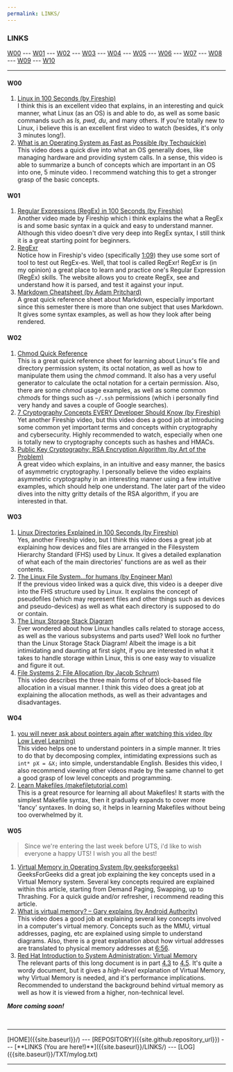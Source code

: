 ```yaml
---
permalink: LINKS/
---
```

### LINKS

[W00](#w00) --- [W01](#w01) --- [W02](#w02) --- [W03](#w03) --- [W04](#w04) --- [W05](#w05) --- [W06](#w06) --- [W07](#w07) --- [W08](#w08) --- [W09](#w09) --- [W10](#w10)
<hr>

#### W00
1. [Linux in 100 Seconds (by Fireship)](https://www.youtube.com/watch?v=rrB13utjYV4)<br>
I think this is an excellent video that explains, in an interesting and quick manner, what Linux (as an OS) is and able to do, as well as some basic commands such as *ls, pwd, du*, and many others. 
If you're totally new to Linux, i believe this is an excellent first video to watch (besides, it's only 3 minutes long!).  
2. [What is an Operating System as Fast as Possible (by Techquickie)](https://www.youtube.com/watch?v=pVzRTmdd9j0)<br>
This video does a quick dive into what an OS generally does, like managing hardware and providing system calls.
In a sense, this video is able to summarize a bunch of concepts which are important in an OS into one, 5 minute video.
I recommend watching this to get a stronger grasp of the basic concepts.

#### W01
1. [Regular Expressions (RegEx) in 100 Seconds (by Fireship)](https://www.youtube.com/watch?v=sXQxhojSdZM)<br>
Another video made by Fireship which i think explains the what a RegEx is and some basic syntax in a quick and easy to understand manner.
Although this video doesn't dive very deep into RegEx syntax, I still think it is a great starting point for beginners.
2. [RegExr](https://regexr.com/)<br>
Notice how in Fireship's video (specifically [1:09](https://youtu.be/sXQxhojSdZM?t=69)) they use some sort of tool to test out RegEx-es. Well, that tool is called RegExr! 
RegExr is (in my opinion) a great place to learn and practice one's Regular Expression (RegEx) skills.
The website allows you to create RegEx, see and understand how it is parsed, and test it against your input.
3. [Markdown Cheatsheet (by Adam Pritchard)](https://github.com/adam-p/markdown-here/wiki/Markdown-Cheatsheet)<br>
A great quick reference sheet about Markdown, especially important since this semester there is more than one subject that uses Markdown.
It gives some syntax examples, as well as how they look after being rendered.

#### W02
1. [Chmod Quick Reference](https://quickref.me/chmod)<br>
This is a great quick reference sheet for learning about Linux's file and directory permission system, its octal notation, as well as how to manipulate them using the *chmod* command. It also has a very useful generator to calculate the octal notation for a certain permission.
Also, there are some *chmod* usage examples, as well as some common *chmod*s for things such as ```~/.ssh``` permissions (which i personally find very handy and saves a couple of Google searches).
2. [7 Cryptography Concepts EVERY Developer Should Know (by Fireship)](https://www.youtube.com/watch?v=NuyzuNBFWxQ)<br>
Yet another Fireship video, but this video does a good job at introducing some common yet important terms and concepts within cryptography and cybersecurity.
Highly recommended to watch, especially when one is totally new to cryptography concepts such as hashes and HMACs.
3. [Public Key Cryptography: RSA Encryption Algorithm (by Art of the Problem)](https://www.youtube.com/watch?v=wXB-V_Keiu8)<br>
A great video which explains, in an intuitive and easy manner, the basics of asymmetric cryptography. 
I personally believe the video explains asymmetric cryptography in an interesting manner using a few intuitive examples, which should help one understand.
The later part of the video dives into the nitty gritty details of the RSA algorithm, if you are interested in that.

#### W03
1. [Linux Directories Explained in 100 Seconds (by Fireship)](https://www.youtube.com/watch?v=42iQKuQodW4)<br>
Yes, another Fireship video, but I think this video does a great job at explaining how devices and files are arranged in the Filesystem Hierarchy Standard (FHS) used by Linux.
It gives a detailed explanation of what each of the main directories' functions are as well as their contents.
2. [The Linux File System...for humans (by Engineer Man)](https://www.youtube.com/watch?v=UFIoRLqhFpo)<br>
If the previous video linked was a quick dive, this video is a deeper dive into the FHS structure used by Linux.
It explains the concept of pseudofiles (which may represent files and other things such as devices and pseudo-devices) as well as what each directory is supposed to do or contain.
3. [The Linux Storage Stack Diagram](https://www.thomas-krenn.com/en/wiki/File:Linux-storage-stack-diagram_v4.10.png)<br>
Ever wondered about how Linux handles calls related to storage access, as well as the various subsystems and parts used? Well look no further than the Linux Storage Stack Diagram!
Albeit the image is a bit intimidating and daunting at first sight, if you are interested in what it takes to handle storage within Linux, this is one easy way to visualize and figure it out.
4. [File Systems 2: File Allocation (by Jacob Schrum)](https://www.youtube.com/watch?v=EbHMDZTVrJg)<br>
This video describes the three main forms of of block-based file allocation in a visual manner. 
I think this video does a great job at explaining the allocation methods, as well as their advantages and disadvantages.

#### W04
1. [you will never ask about pointers again after watching this video (by Low Level Learning)](https://www.youtube.com/watch?v=2ybLD6_2gKM) <br>
This video helps one to understand pointers in a simple manner. It tries to do that by decomposing complex, intimidating expressions such as `int* pX = &X;` into simple, understandable English. 
Besides this video, I also recommend viewing other videos made by the same channel to get a good grasp of low level concepts and programming. 
2. [Learn Makefiles (makefiletutorial.com)](https://makefiletutorial.com/) <br>
This is a great resource for learning all about Makefiles! It starts with the simplest Makefile syntax, then it gradually expands to cover more 'fancy' syntaxes. 
In doing so, it helps in learning Makefiles without being too overwhelmed by it.

#### W05
> Since we're entering the last week before UTS, i'd like to wish everyone a happy UTS! I wish you all the best!

1. [Virtual Memory in Operating System (by geeksforgeeks)](https://www.geeksforgeeks.org/virtual-memory-in-operating-system/) <br>
GeeksForGeeks did a great job explaining the key concepts used in a Virtual Memory system. Several key concepts required are explained within this article, starting from Demand Paging, Swapping, up to Thrashing.
For a quick guide and/or refresher, i recommend reading this article.
2. [What is virtual memory? – Gary explains (by Android Authority)](https://www.youtube.com/watch?v=2quKyPnUShQ) <br>
This video does a good job at explaining several key concepts involved in a computer's virtual memory. Concepts such as the MMU, virtual addresses, paging, etc are explained using simple to understand diagrams.
Also, there is a great explanation about how virtual addresses are translated to physical memory addresses at [6:56](https://youtu.be/2quKyPnUShQ?t=416).
3. [Red Hat Introduction to System Administration: Virtual Memory](https://access.redhat.com/documentation/en-us/red_hat_enterprise_linux/4/html/introduction_to_system_administration/s1-memory-concepts) <br>
The relevant parts of this long document is in part [4.3](https://access.redhat.com/documentation/en-us/red_hat_enterprise_linux/4/html/introduction_to_system_administration/s1-memory-concepts) to [4.5](https://access.redhat.com/documentation/en-us/red_hat_enterprise_linux/4/html/introduction_to_system_administration/s1-memory-concepts-perf).
It's quite a wordy document, but it gives a *high-level* explanation of Virtual Memory, why Virtual Memory is needed, and it's performance implications. Recommended to understand the background behind virtual memory as well as how it is viewed from a higher, non-technical level.

***More coming soon!***

<br>
<hr>
[HOME]({{site.baseurl}}/) --- [REPOSITORY]({{site.github.repository_url}}) --- [**LINKS (You are here!)**]({{site.baseurl}}/LINKS/) --- [LOG]({{site.baseurl}}/TXT/mylog.txt)
<br>
<hr>
